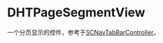 # DHTPageSegmentView
一个分页显示的控件，参考于[SCNavTabBarController](https://github.com/shicang1990/SCNavTabBarController)。

